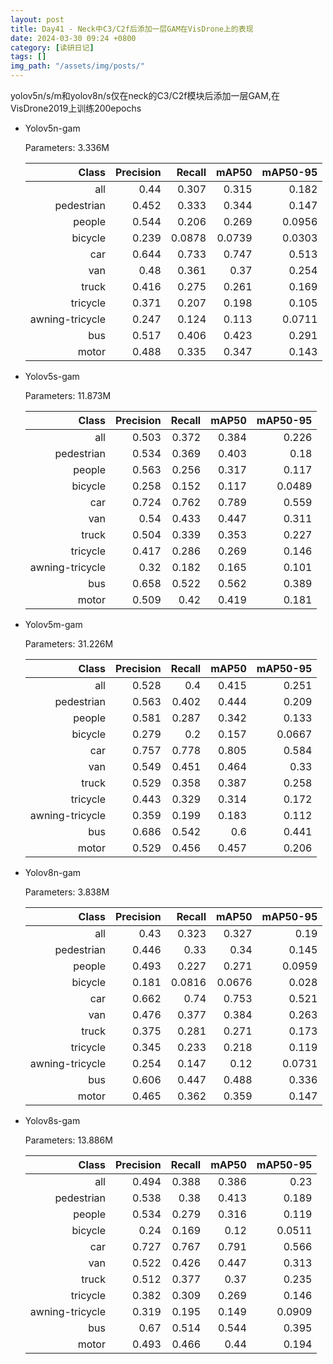 ```yaml
---
layout: post
title: Day41 - Neck中C3/C2f后添加一层GAM在VisDrone上的表现
date: 2024-03-30 09:24 +0800
category: [读研日记]
tags: []
img_path: "/assets/img/posts/"
---
```


yolov5n/s/m和yolov8n/s仅在neck的C3/C2f模块后添加一层GAM,在VisDrone2019上训练200epochs

- Yolov5n-gam

    Parameters: 3.336M

    |                Class|  Precision|     Recall|      mAP50|   mAP50-95|
    |                 ---:|       ---:|       ---:|       ---:|       ---:|
    |                  all|       0.44|      0.307|      0.315|      0.182|
    |           pedestrian|      0.452|      0.333|      0.344|      0.147|
    |               people|      0.544|      0.206|      0.269|     0.0956|
    |              bicycle|      0.239|     0.0878|     0.0739|     0.0303|
    |                  car|      0.644|      0.733|      0.747|      0.513|
    |                  van|       0.48|      0.361|       0.37|      0.254|
    |                truck|      0.416|      0.275|      0.261|      0.169|
    |             tricycle|      0.371|      0.207|      0.198|      0.105|
    |      awning-tricycle|      0.247|      0.124|      0.113|     0.0711|
    |                  bus|      0.517|      0.406|      0.423|      0.291|
    |                motor|      0.488|      0.335|      0.347|      0.143|

- Yolov5s-gam

    Parameters: 11.873M

    |                Class|  Precision|     Recall|      mAP50|   mAP50-95|
    |                 ---:|       ---:|       ---:|       ---:|       ---:|
    |                  all|      0.503|      0.372|      0.384|      0.226|
    |           pedestrian|      0.534|      0.369|      0.403|       0.18|
    |               people|      0.563|      0.256|      0.317|      0.117|
    |              bicycle|      0.258|      0.152|      0.117|     0.0489|
    |                  car|      0.724|      0.762|      0.789|      0.559|
    |                  van|       0.54|      0.433|      0.447|      0.311|
    |                truck|      0.504|      0.339|      0.353|      0.227|
    |             tricycle|      0.417|      0.286|      0.269|      0.146|
    |      awning-tricycle|       0.32|      0.182|      0.165|      0.101|
    |                  bus|      0.658|      0.522|      0.562|      0.389|
    |                motor|      0.509|       0.42|      0.419|      0.181|

- Yolov5m-gam

    Parameters: 31.226M

    |                Class|  Precision|     Recall|      mAP50|   mAP50-95|
    |                 ---:|       ---:|       ---:|       ---:|       ---:|
    |                  all|      0.528|        0.4|      0.415|      0.251|
    |           pedestrian|      0.563|      0.402|      0.444|      0.209|
    |               people|      0.581|      0.287|      0.342|      0.133|
    |              bicycle|      0.279|        0.2|      0.157|     0.0667|
    |                  car|      0.757|      0.778|      0.805|      0.584|
    |                  van|      0.549|      0.451|      0.464|       0.33|
    |                truck|      0.529|      0.358|      0.387|      0.258|
    |             tricycle|      0.443|      0.329|      0.314|      0.172|
    |      awning-tricycle|      0.359|      0.199|      0.183|      0.112|
    |                  bus|      0.686|      0.542|        0.6|      0.441|
    |                motor|      0.529|      0.456|      0.457|      0.206|

- Yolov8n-gam

    Parameters: 3.838M

    |                Class|  Precision|     Recall|      mAP50|   mAP50-95|
    |                 ---:|       ---:|       ---:|       ---:|       ---:|
    |                  all|       0.43|      0.323|      0.327|       0.19|
    |           pedestrian|      0.446|       0.33|       0.34|      0.145|
    |               people|      0.493|      0.227|      0.271|     0.0959|
    |              bicycle|      0.181|     0.0816|     0.0676|      0.028|
    |                  car|      0.662|       0.74|      0.753|      0.521|
    |                  van|      0.476|      0.377|      0.384|      0.263|
    |                truck|      0.375|      0.281|      0.271|      0.173|
    |             tricycle|      0.345|      0.233|      0.218|      0.119|
    |      awning-tricycle|      0.254|      0.147|       0.12|     0.0731|
    |                  bus|      0.606|      0.447|      0.488|      0.336|
    |                motor|      0.465|      0.362|      0.359|      0.147|

- Yolov8s-gam

    Parameters: 13.886M

    |                Class|  Precision|     Recall|      mAP50|   mAP50-95|
    |                 ---:|       ---:|       ---:|       ---:|       ---:|
    |                  all|      0.494|      0.388|      0.386|       0.23|
    |           pedestrian|      0.538|       0.38|      0.413|      0.189|
    |               people|      0.534|      0.279|      0.316|      0.119|
    |              bicycle|       0.24|      0.169|       0.12|     0.0511|
    |                  car|      0.727|      0.767|      0.791|      0.566|
    |                  van|      0.522|      0.426|      0.447|      0.313|
    |                truck|      0.512|      0.377|       0.37|      0.235|
    |             tricycle|      0.382|      0.309|      0.269|      0.146|
    |      awning-tricycle|      0.319|      0.195|      0.149|     0.0909|
    |                  bus|       0.67|      0.514|      0.544|      0.395|
    |                motor|      0.493|      0.466|       0.44|      0.194|
